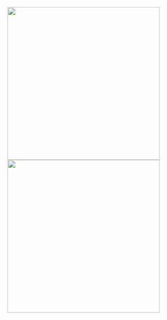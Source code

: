 <p align="center">
  <img width="350" height="350" src="https://media.tenor.com/N5fU8iyU9F4AAAAi/shigure-ui-dance.gif">
  <img width="350" height="350" src="https://github.githubassets.com/assets/mona-loading-dark-7701a7b97370.gif">
</p>
